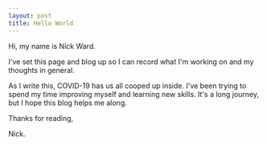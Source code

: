 ```yaml
---
layout: post
title: Hello World
---
```


Hi, my name is Nick Ward.

I've set this page and blog up so I can record what I'm working on and my thoughts in general.

As I write this, COVID-19 has us all cooped up inside. I've been trying to spend my time improving myself and learning new skills. It's a long journey, but I hope this blog helps me along.

Thanks for reading,

Nick.
